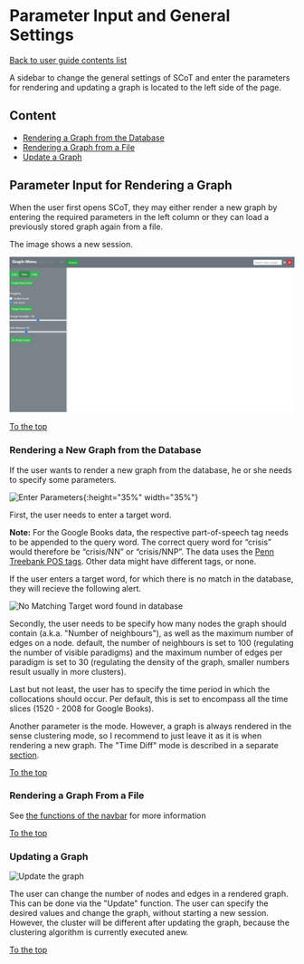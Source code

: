 # Parameter Input and General Settings

[Back to user guide contents list](userGuide.md)

A sidebar to change the general settings of SCoT and enter the parameters for rendering and updating a graph is located to the left side of the page.

## Content

* [Rendering a Graph from the Database](#rendering-a-new-graph-from-the-database)
* [Rendering a Graph from a File](#rendering-a-graph-from-a-file)
* [Update a Graph](#updating-a-graph)


## Parameter Input for Rendering a Graph
When the user first opens SCoT, they may either render a new graph by entering the required parameters in the left column or they can load a previously stored graph again from a file.

The image shows a new session.

![Clean new session](./images/02_settings.jpg "New Session")

[To the top](#parameter-input-and-general-settings)


### Rendering a New Graph from the Database

If the user wants to render a new graph from the database, he or she needs to specify some parameters.

![Enter Parameters](./images/enter_parameters.png "Enter parameters"){:height="35%" width="35%"}

First, the user needs to enter a target word.

<!-- Leave note -->
**Note:** For the Google Books data, the respective part-of-speech tag needs to be appended to the query word. The correct query word for “crisis” would therefore be “crisis/NN” or “crisis/NNP”. The data uses the [Penn Treebank POS tags](https://www.ling.upenn.edu/courses/Fall_2003/ling001/penn_treebank_pos.html). Other data might have different tags, or none.

If the user enters a target word, for which there is no match in the database, they will recieve the following alert.

![No Matching Target word found in database](./images/alert_no_matching_target.png)


Secondly, the user needs to be specify how many nodes the graph should contain (a.k.a. "Number of neighbours"), as well as the maximum number of edges on a node. default, the number of neighbours is set to 100 (regulating the number of visible paradigms) and the maximum number of edges per paradigm is set to 30 (regulating the density of the graph, smaller numbers result usually in more clusters).

Last but not least, the user has to specify the time period in which the collocations should occur. Per default, this is set to encompass all the time slices (1520 - 2008 for Google Books).

Another parameter is the mode. However, a graph is always rendered in the sense clustering mode, so I recommend to just leave it as it is when rendering a new graph. The "Time Diff" mode is described in a separate [section](timeDiff.md).

[To the top](#parameter-input-and-general-settings)


### Rendering a Graph From a File

See [the functions of the navbar](navbar.md) for more information

[To the top](#parameter-input-and-general-settings)


### Updating a Graph

![Update the graph](./images/update_graph.png)

The user can change the number of nodes and edges in a rendered graph. This can be done via the "Update" function. The user can specify the desired values and change the graph, without starting a new session. However, the cluster will be different after updating the graph, because the clustering algorithm is currently executed anew.

[To the top](#parameter-input-and-general-settings)
